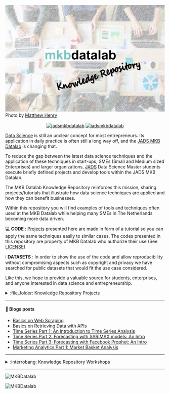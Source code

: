 ![image](https://github.com/MKB-Datalab/mkbdatalab_knowledge_repository_main/blob/master/images/repository_readme_image_v01.JPG)
Photo by [Matthew Henry](https://burst.shopify.com/@matthew_henry)

<p align="center">
<a href="https://www.linkedin.com/company/jadsmkbdatalab/" target="blank"><img align="center" src="https://img.shields.io/badge/-LinkedIn-039BE5?style=for-the-badge&logo=Linkedin&logoColor=white&link=https://www.linkedin.com/in/mgrootendorst/" alt="jadsmkbdatalab"/></a>
<a href="https://twitter.com/jadsmkbdatalab" target="blank"><img align="center" src="https://img.shields.io/badge/-Twitter-A7C0FF?style=for-the-badge&logo=Twitter&logoColor=white&link=https://twitter.com/jadsmkbdatalab" alt="jadsmkbdatalab"/></a>

</p>

[Data Science](https://en.wikipedia.org/wiki/Data_science) is still an unclear concept for most entrepreneurs. Its application in daily practice is often still a long way off, 
and the [JADS MKB Datalab](https://jadsmkbdatalab.nl/over-ons/) is changing that. 

To reduce the gap between the latest data science techniques and the application of these techniques in start-ups, SMEs (Small and Medium sized Enterprises) and larger organizations, 
[JADS](https://www.jads.nl/) Data Science Master students execute briefly defined projects and develop tools within the JADS MKB Datalab.

The MKB Datalab Knowledge Repository reinforces this mission, sharing projects/tutorials that illustrate how data science techniques are applied and how they can benefit businesses.

Within this repository you will find examples of tools and techniques often used at the MKB Datalab while helping many SMEs in The Netherlands becoming more data driven.

:computer: **CODE** : [Projects](https://github.com/MKB-Datalab/mkbdatalab_knowledge_repository_projects/tree/master) presented here are made in form of a tutorial so you can apply 
the same techniques easily to similar cases. The codes presented in this repository are property of MKB Datalab who authorize their use 
(See [LICENSE](https://github.com/MKB-Datalab/mkbdatalab_knowledge_repository_main/blob/master/LICENSE.md)).

:information_source: **DATASETS** : In order to show the use of the code and allow reproducibility without compromising aspects such as copyright and privacy we have searched 
for public datasets that would fit the use case considered.

Like this, we hope to provide a valuable source for students, enterprises, and anyone interested in data science and entrepreneurship.


<details>
<summary> :file_folder: Knowledge Repository Projects</summary>
  
 
  
| Project | Tags |
| --- | --- |
| [**Basics on Web scraping**](https://github.com/MKB-Datalab/basics_web_scraping) | <img src="https://img.shields.io/badge/-Web%20Scraping -blueviolet"> <img src="https://img.shields.io/badge/-Python-blue"> |
| [**Basics on Retrieving Data with APIs**](https://github.com/MKB-Datalab/retrieving-data-with-apis) | <img src="https://img.shields.io/badge/-%20API -blueviolet"> <img src="https://img.shields.io/badge/-Python-blue"> |
| [**Time Series Analysis and Forecasting with SARIMAX and Facebook Prophet models: An Intro**](https://github.com/MKB-Datalab/time-series-analysis-with-SARIMAX-and-Prophet) | <img src="https://img.shields.io/badge/-%20Forecasting -yellow"> <img src="https://img.shields.io/badge/-%20ARIMA -yellow"> <img src="https://img.shields.io/badge/-%20statsmodel -yellowgreen"> <img src="https://img.shields.io/badge/-%20FacebookProphet -yellow">  <img src="https://img.shields.io/badge/-Python-blue"> |
| [**Marketing Analytics : Market Basket Analysis**](https://github.com/MKB-Datalab/marketing-analysis-part-1-market-basket-analysis) | <img src="https://img.shields.io/badge/-%20MarketingAnalytics -red"> <img src="https://img.shields.io/badge/-%20MarketBasketAnalysis -red"> <img src="https://img.shields.io/badge/-%20MLxtend -9cf"> <img src="https://img.shields.io/badge/-Python-blue"> |
    
</details>  

----

#### :newspaper: Blogs posts
<!-- BLOG-POST-LIST:START -->
- [Basics on Web Scraping](https://jadsmkbdatalab.nl/web-scraping/)
- [Basics on Retrieving Data with APIs](https://jadsmkbdatalab.nl/retrieving-data-with-apis-an-intro/)
- [Time Series Part 1: An Introduction to Time Series Analysis](https://jadsmkbdatalab.nl/an-introduction-to-time-series-analysis/)
- [Time Series Part 2: Forecasting with SARIMAX models: An Intro](https://jadsmkbdatalab.nl/forecasting-with-sarimax-models/)
- [Time Series Part 3: Forecasting with Facebook Prophet: An Intro](https://jadsmkbdatalab.nl/forecasting-with-facebook-prophet-models-an-intro/?preview_id=5288&preview_nonce=49c885e8b4&preview=true)
- [Marketing Analytics Part 1: Market Basket Analysis](https://jadsmkbdatalab.nl/marketing-analytics-part-1-market-basket-analysis/)


<!-- BLOG-POST-LIST:END -->

----
<details>
<summary> :interrobang: Knowledge Repository Workshops</summary>
  
| Workshop | Tags |
| --- | --- |
| [**Program Data Readiness - Workshop Introduction to Power BI**](https://github.com/MKB-Datalab/workshop-data-readiness-power-bi) | <img src="https://img.shields.io/badge/-%20PowerBI -orange">|

    
</details>  



----

<img src="https://github-readme-stats.vercel.app/api?username=MKBDatalab&show_icons=true" alt=MKBDatalab />
<p align="left"> <img src="https://komarev.com/ghpvc/?username=MKBDatalab" alt="MKBDatalab" /> </p>

